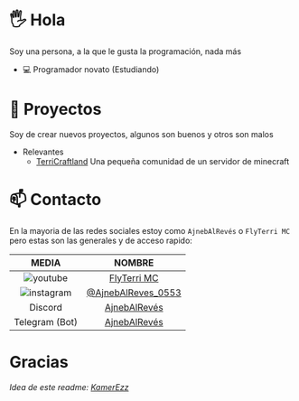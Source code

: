# 🖐 Hola

Soy una persona, a la que le gusta la programación, nada más

- 💻 Programador novato (Estudiando)

# 🌱 Proyectos

Soy de crear nuevos proyectos, algunos son buenos y otros son malos

- Relevantes
  - [TerriCraftland](https://TerriCraftland.tk/) Una pequeña comunidad de un servidor de minecraft

# 📫 Contacto

En la mayoria de las redes sociales estoy como `AjnebAlRevés` o `FlyTerri MC` pero estas son las generales y de acceso rapido:

|                     MEDIA                     |                          NOMBRE                                                   |
| :-------------------------------------------: | :------------------------------------------------------:                          |
|  ![youtube](https://i.imgur.com/v76ZdvR.png)  |      [FlyTerri MC](https://www.youtube.com/channel/UCz1HgHIhnYuvLJ2Gl6yMstw)      |
| ![instagram](https://i.imgur.com/tu01NLm.png) |    [@AjnebAlReves_0553](https://www.instagram.com/AjnebAlReves_0553/)             |
|                    Discord                    | [AjnebAlRevés](http://discord.com/users/855994716113207338)                       |
|                    Telegram (Bot)             | [AjnebAlRevés](http://t.me/Benjiitbot)                                            |



# Gracias

*Idea de este readme: [KamerEzz](https://github.com/KamerEzz)*
